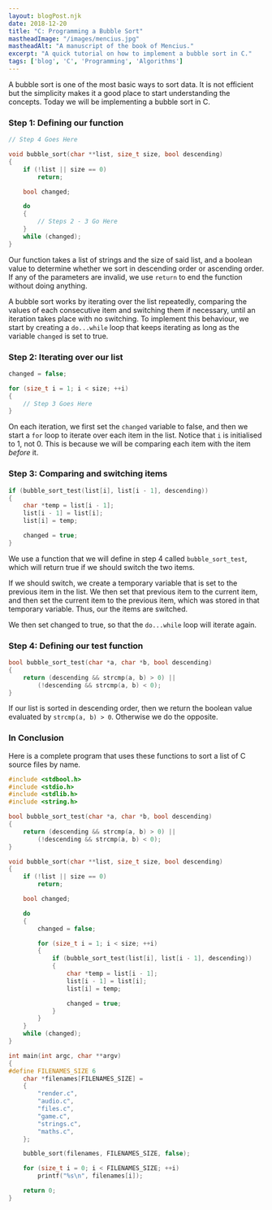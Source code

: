 ```yaml
---
layout: blogPost.njk
date: 2018-12-20
title: "C: Programming a Bubble Sort"
mastheadImage: "/images/mencius.jpg"
mastheadAlt: "A manuscript of the book of Mencius."
excerpt: "A quick tutorial on how to implement a bubble sort in C."
tags: ['blog', 'C', 'Programming', 'Algorithms']
---
```


A bubble sort is one of the most basic ways to sort data. It is not efficient but the simplicity makes it a good place to start understanding the concepts. Today we will be implementing a bubble sort in C.

### Step 1: Defining our function

```c
// Step 4 Goes Here

void bubble_sort(char **list, size_t size, bool descending)
{
    if (!list || size == 0) 
        return;

    bool changed;

    do 
    {
        // Steps 2 - 3 Go Here
    }
    while (changed);
}
```

Our function takes a list of strings and the size of said list, and a boolean value to determine whether we sort in descending order or ascending order. If any of the parameters are invalid, we use `return` to end the function without doing anything.

A bubble sort works by iterating over the list repeatedly, comparing the values of each consecutive item and switching them if necessary, until an iteration takes place with no switching. To implement this behaviour, we start by creating a `do...while` loop that keeps iterating as long as the variable `changed` is set to true.

### Step 2: Iterating over our list

```c
changed = false;

for (size_t i = 1; i < size; ++i)
{
    // Step 3 Goes Here
}
```

On each iteration, we first set the `changed` variable to false, and then we start a `for` loop to iterate over each item in the list. Notice that `i` is initialised to 1, not 0. This is because we will be comparing each item with the item *before* it.

### Step 3: Comparing and switching items

```c
if (bubble_sort_test(list[i], list[i - 1], descending))
{
    char *temp = list[i - 1];
    list[i - 1] = list[i];
    list[i] = temp;

    changed = true;
}
```

We use a function that we will define in step 4 called `bubble_sort_test`, which will return true if we should switch the two items.

If we should switch, we create a temporary variable that is set to the previous item in the list. We then set that previous item to the current item, and then set the current item to the previous item, which was stored in that temporary variable. Thus, our the items are switched.

We then set changed to true, so that the `do...while` loop will iterate again.

### Step 4: Defining our test function

```c
bool bubble_sort_test(char *a, char *b, bool descending)
{
    return (descending && strcmp(a, b) > 0) ||
        (!descending && strcmp(a, b) < 0);
}
```

If our list is sorted in descending order, then we return the boolean value evaluated by `strcmp(a, b) > 0`. Otherwise we do the opposite.

### In Conclusion

Here is a complete program that uses these functions to sort a list of C source files by name.

```c
#include <stdbool.h>
#include <stdio.h>
#include <stdlib.h>
#include <string.h>

bool bubble_sort_test(char *a, char *b, bool descending)
{
    return (descending && strcmp(a, b) > 0) ||
        (!descending && strcmp(a, b) < 0);
}

void bubble_sort(char **list, size_t size, bool descending)
{
    if (!list || size == 0) 
        return;

    bool changed;

    do 
    {
        changed = false;

        for (size_t i = 1; i < size; ++i)
        {
            if (bubble_sort_test(list[i], list[i - 1], descending))
            {
                char *temp = list[i - 1];
                list[i - 1] = list[i];
                list[i] = temp;

                changed = true;
            }
        }
    }
    while (changed);
}

int main(int argc, char **argv)
{
#define FILENAMES_SIZE 6
    char *filenames[FILENAMES_SIZE] = 
    {
        "render.c",
        "audio.c",
        "files.c",
        "game.c",
        "strings.c",
        "maths.c",
    };

    bubble_sort(filenames, FILENAMES_SIZE, false);

    for (size_t i = 0; i < FILENAMES_SIZE; ++i)
        printf("%s\n", filenames[i]);

    return 0;
}
```
